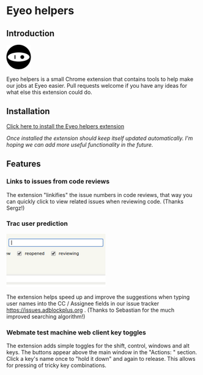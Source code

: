 # Eyeo helpers

## Introduction

![Eyeo](/src/icons/detailed/eyeo-64.png)

Eyeo helpers is a small Chrome extension that contains tools to
help make our jobs at Eyeo easier. Pull requests welcome if you have any
ideas for what else this extension could do.

## Installation

[Click here to install the Eyeo helpers extension](https://chrome.google.com/webstore/detail/eyeo-helpers/dmimmhgkcmdngeeollenilmhcgjbmaek)

_Once installed the extension should keep itself updated automatically. I'm
hoping we can add more useful functionality in the future._

## Features

### Links to issues from code reviews

The extension "linkifies" the issue numbers in code reviews, that way you can
quickly click to view related issues when reviewing code. (Thanks Sergz!)

### Trac user prediction

![Trac user prediction demo](trac-completion.gif)

The extension helps speed up and improve the suggestions when typing
user names into the CC / Assignee fields in our issue tracker
https://issues.adblockplus.org . (Thanks to Sebastian for the much improved
searching algorithm!)

### Webmate test machine web client key toggles

The extension adds simple toggles for the shift, control, windows and alt keys.
The buttons appear above the main window in the "Actions: " section. Click a
key's name once to "hold it down" and again to release. This allows for pressing
of tricky key combinations.
